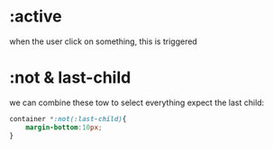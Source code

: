 # :active

when the user click on something, this is triggered

# :not & last-child

we can combine these tow to select everything expect the last child:

```css
container *:not(:last-child){
	margin-bottom:10px;
}
```
